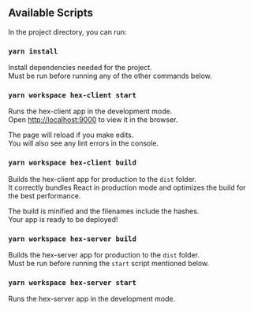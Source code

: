 ## Available Scripts

In the project directory, you can run:

### `yarn install`

Install dependencies needed for the project.<br>
Must be run before running any of the other commands below.

### `yarn workspace hex-client start`

Runs the hex-client app in the development mode.<br>
Open [http://localhost:9000](http://localhost:9000) to view it in the browser.

The page will reload if you make edits.<br>
You will also see any lint errors in the console.

### `yarn workspace hex-client build`

Builds the hex-client app for production to the `dist` folder.<br>
It correctly bundles React in production mode and optimizes the build for the best performance.

The build is minified and the filenames include the hashes.<br>
Your app is ready to be deployed!

### `yarn workspace hex-server build`

Builds the hex-server app for production to the `dist` folder.<br>
Must be run before running the `start` script mentioned below.

### `yarn workspace hex-server start`

Runs the hex-server app in the development mode.
